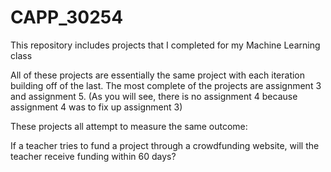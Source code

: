 # CAPP_30254
This repository includes projects that I completed for my Machine Learning class

All of these projects are essentially the same project with each iteration building
off of the last. The most complete of the projects are assignment 3 and assignment 5.
(As you will see, there is no assignment 4 because assignment 4 was to fix up assignment 3)

These projects all attempt to measure the same outcome:

If a teacher tries to fund a project through a crowdfunding website, will
the teacher receive funding within 60 days?
